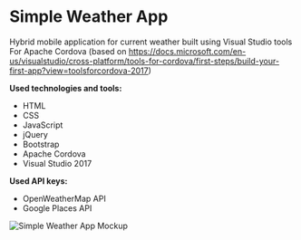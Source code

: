 # Simple Weather App
Hybrid mobile application for current weather built using Visual Studio tools For Apache Cordova 
(based on https://docs.microsoft.com/en-us/visualstudio/cross-platform/tools-for-cordova/first-steps/build-your-first-app?view=toolsforcordova-2017)

**Used technologies and tools:**
* HTML
* CSS
* JavaScript
* jQuery
* Bootstrap
* Apache Cordova
* Visual Studio 2017

**Used API keys:**
* OpenWeatherMap API
* Google Places API


![Simple Weather App Mockup](https://user-images.githubusercontent.com/79207184/115152039-c8772e80-a06f-11eb-820b-8ffabed97a8a.png)


